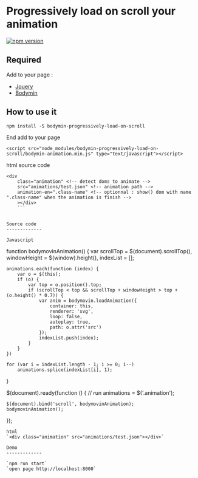 # Progressively load on scroll your animation
[![npm version](https://badge.fury.io/js/bodymovin-progressively-load-on-scroll.svg)](https://www.npmjs.com/package/bodymovin-progressively-load-on-scroll)   

Required
-------------
Add to your page :
- [Jquery](https://jquery.com/)
- [Bodymin](https://github.com/bodymovin/bodymovin)

How to use it
-------------

`npm install -S bodymin-progressively-load-on-scroll`  

End add to your page
```
<script src="node_modules/bodymin-progressively-load-on-scroll/bodymin-animation.min.js" type="text/javascript"></script>
```

html source code  
```
<div 
    class="animation" <!-- detect doms to animate -->
    src="animations/test.json" <!-- animation path -->
    animation-en=".class-name" <!-- optionnal : show() dom with name ".class-name" when the animation is finish -->
    ></div>
    ```


Source code
-------------

Javascript
```
function bodymovinAnimation() {
    var scrollTop = $(document).scrollTop(),
        windowHeight = $(window).height(),
        indexList = [];

    animations.each(function (index) {
        var o = $(this);
        if (o) {
            var top = o.position().top;
            if (scrollTop < top && scrollTop + windowHeight > top + (o.height() * 0.7)) {
                var anim = bodymovin.loadAnimation({
                    container: this,
                    renderer: 'svg',
                    loop: false,
                    autoplay: true,
                    path: o.attr('src')
                });
                indexList.push(index);
            }
        }
    })

    for (var i = indexList.length - 1; i >= 0; i--)
        animations.splice(indexList[i], 1);
}

$(document).ready(function () {
    // run
    animations = $('.animation');

    $(document).bind('scroll', bodymovinAnimation);
    bodymovinAnimation();
});
```
html  
`<div class="animation" src="animations/test.json"></div>`

Demo
-------------

`npm run start`  
`open page http://localhost:8000`

